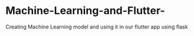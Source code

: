 # Machine-Learning-and-Flutter-
Creating Machine Learning model and using it in our flutter app using flask
